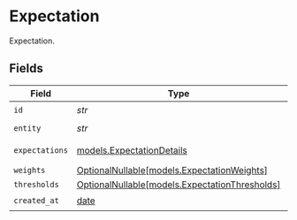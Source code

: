 # Expectation

Expectation.


## Fields

| Field                                                                                | Type                                                                                 | Required                                                                             | Description                                                                          |
| ------------------------------------------------------------------------------------ | ------------------------------------------------------------------------------------ | ------------------------------------------------------------------------------------ | ------------------------------------------------------------------------------------ |
| `id`                                                                                 | *str*                                                                                | :heavy_check_mark:                                                                   | N/A                                                                                  |
| `entity`                                                                             | *str*                                                                                | :heavy_check_mark:                                                                   | N/A                                                                                  |
| `expectations`                                                                       | [models.ExpectationDetails](../models/expectationdetails.md)                         | :heavy_check_mark:                                                                   | Expectation details.                                                                 |
| `weights`                                                                            | [OptionalNullable[models.ExpectationWeights]](../models/expectationweights.md)       | :heavy_minus_sign:                                                                   | N/A                                                                                  |
| `thresholds`                                                                         | [OptionalNullable[models.ExpectationThresholds]](../models/expectationthresholds.md) | :heavy_minus_sign:                                                                   | N/A                                                                                  |
| `created_at`                                                                         | [date](https://docs.python.org/3/library/datetime.html#date-objects)                 | :heavy_check_mark:                                                                   | N/A                                                                                  |